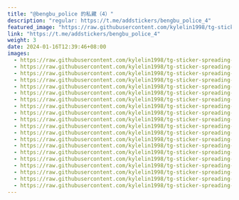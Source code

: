 ```yaml
---
title: "@bengbu_police 的私藏（4）"
description: "regular: https://t.me/addstickers/bengbu_police_4"
featured_image: "https://raw.githubusercontent.com/kylelin1998/tg-sticker-spreading-worldwide-images/main/img/5e024c3f-93df-45ca-b678-c010b6ba9145.jpg"
link: "https://t.me/addstickers/bengbu_police_4"
weight: 3
date: 2024-01-16T12:39:46+08:00
images:
  - https://raw.githubusercontent.com/kylelin1998/tg-sticker-spreading-worldwide-images/main/img/5e024c3f-93df-45ca-b678-c010b6ba9145.jpg
  - https://raw.githubusercontent.com/kylelin1998/tg-sticker-spreading-worldwide-images/main/img/a01c0a7e-b680-4cdb-8f8b-992cf38ff50d.jpg
  - https://raw.githubusercontent.com/kylelin1998/tg-sticker-spreading-worldwide-images/main/img/61622bdb-27e1-4d9c-bf71-b3a7f0c27886.jpg
  - https://raw.githubusercontent.com/kylelin1998/tg-sticker-spreading-worldwide-images/main/img/fcb0c323-c7f8-414e-a230-6228a80426ec.jpg
  - https://raw.githubusercontent.com/kylelin1998/tg-sticker-spreading-worldwide-images/main/img/d85eb247-14ab-49bf-8152-65620beec65d.jpg
  - https://raw.githubusercontent.com/kylelin1998/tg-sticker-spreading-worldwide-images/main/img/e7790951-184e-4760-8ca4-feb43a4d2b19.jpg
  - https://raw.githubusercontent.com/kylelin1998/tg-sticker-spreading-worldwide-images/main/img/f650eebc-0471-40e3-a9ba-37d749152ad5.jpg
  - https://raw.githubusercontent.com/kylelin1998/tg-sticker-spreading-worldwide-images/main/img/5ef64ed8-4af4-4ded-9d70-6977c3a271f5.jpg
  - https://raw.githubusercontent.com/kylelin1998/tg-sticker-spreading-worldwide-images/main/img/b9a75023-3f55-43a9-8c3e-c89d7e2834f4.jpg
  - https://raw.githubusercontent.com/kylelin1998/tg-sticker-spreading-worldwide-images/main/img/0d5b1410-06e2-44a1-948b-7572c7449ac1.jpg
  - https://raw.githubusercontent.com/kylelin1998/tg-sticker-spreading-worldwide-images/main/img/63cc68f9-0c4b-4426-a89d-565a4196be23.jpg
  - https://raw.githubusercontent.com/kylelin1998/tg-sticker-spreading-worldwide-images/main/img/62de45c2-5a69-432f-9346-d6b19c014018.jpg
  - https://raw.githubusercontent.com/kylelin1998/tg-sticker-spreading-worldwide-images/main/img/9eb541b3-f94a-4180-b930-506eb8fc161b.jpg
  - https://raw.githubusercontent.com/kylelin1998/tg-sticker-spreading-worldwide-images/main/img/b580bec2-5da5-4fa3-816c-0961c1ef822f.jpg
  - https://raw.githubusercontent.com/kylelin1998/tg-sticker-spreading-worldwide-images/main/img/4132efb6-bf33-4e47-98ec-ec051f3f2cfe.jpg
  - https://raw.githubusercontent.com/kylelin1998/tg-sticker-spreading-worldwide-images/main/img/02a7c936-b480-47fe-89ce-f17e5c7c6bfe.jpg
  - https://raw.githubusercontent.com/kylelin1998/tg-sticker-spreading-worldwide-images/main/img/31b6484c-27b0-4b7f-8a4e-c8e62a5a1043.jpg
  - https://raw.githubusercontent.com/kylelin1998/tg-sticker-spreading-worldwide-images/main/img/fb8f2221-c65b-4116-b962-845292736c7e.jpg
  - https://raw.githubusercontent.com/kylelin1998/tg-sticker-spreading-worldwide-images/main/img/fbcc743b-5728-44de-9aab-1860c989dfd5.jpg
  - https://raw.githubusercontent.com/kylelin1998/tg-sticker-spreading-worldwide-images/main/img/1d7168cf-2b5e-4037-a8f9-6d35d28d82f1.jpg
---
```

